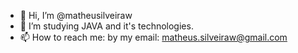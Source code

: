 - 👋 Hi, I’m @matheusilveiraw
- 👀 I’m studying JAVA and it's technologies.
- 📫 How to reach me: by my email: matheus.silveiraw@gmail.com

<!---
matheusilveiraw/matheusilveiraw is a ✨ special ✨ repository because its `README.md` (this file) appears on your GitHub profile.
You can click the Preview link to take a look at your changes.
--->
